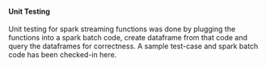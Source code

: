 #### Unit Testing

Unit testing for spark streaming functions was done by plugging the functions into 
a spark batch code, create dataframe from that code and query the dataframes for
correctness. A sample test-case and spark batch code has been checked-in here.
